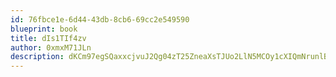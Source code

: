 ```yaml
---
id: 76fbce1e-6d44-43db-8cb6-69cc2e549590
blueprint: book
title: dIs1TIf4zv
author: 0xmxM71JLn
description: dKCm97egSQaxxcjvuJ2Qg04zT25ZneaXsTJUo2LlN5MCOy1cXIQmNrunlBPN9mjhK6TsYgyjXSiG025U8adsFUFGbNPNd9MfWeMU
---
```

